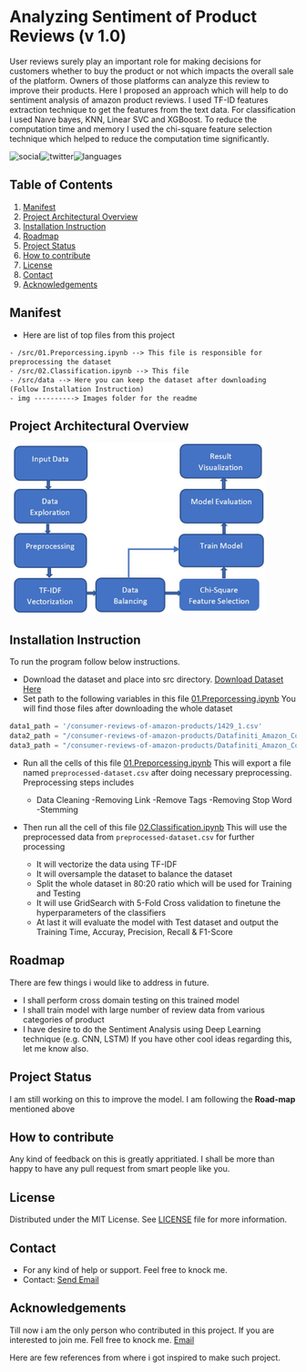 # Analyzing Sentiment of Product Reviews (v 1.0)


User reviews surely play an important role for making decisions for customers whether to buy the product or not which impacts the overall sale of the platform. Owners of those platforms can analyze this review to improve their products. Here I proposed an approach which will help to do sentiment analysis of amazon product reviews. I used TF-ID features extraction technique to get the features from the text data. For classification I used Naıve bayes, KNN, Linear SVC and XGBoost. To reduce the computation time and memory I used the chi-square feature selection  technique which helped to reduce the computation time significantly.


![social](https://img.shields.io/github/followers/trevortomesh?style=social)![twitter](https://img.shields.io/twitter/follow/trevortomesh?style=social)![languages](https://img.shields.io/github/languages/count/craftsbyshuvro/research-methods-class)


## Table of Contents

1. [Manifest](#manifest)
2. [Project Architectural Overview](#project-architectural-overview)
3. [Installation Instruction](#installation-instruction)
4. [Roadmap](#roadmap)
5. [Project Status](#project-status)
6. [How to contribute](#how-to-contribute)
7. [License](#license)
8. [Contact](#contact)
8. [Acknowledgements](#acknowledgements)


## Manifest

- Here are list of top files from this project

```
- /src/01.Preporcessing.ipynb --> This file is responsible for preprocessing the dataset
- /src/02.Classification.ipynb --> This file
- /src/data --> Here you can keep the dataset after downloading (Follow Installation Instruction)
- img ----------> Images folder for the readme
```

## Project Architectural Overview
<img src="img/SentimentAnalysisModelArchitecture.JPG" alt="drawing" width="450"/>

## Installation Instruction
To run the program follow below instructions.

- Download the dataset and place into src directory. [Download Dataset Here](https://www.kaggle.com/datafiniti/consumer-reviews-of-amazon-products/download)
- Set path to the following variables in this file [01.Preporcessing.ipynb](src/01.Preporcessing.ipynb)
You will find those files after downloading the whole dataset

```python
data1_path = '/consumer-reviews-of-amazon-products/1429_1.csv'
data2_path = "/consumer-reviews-of-amazon-products/Datafiniti_Amazon_Consumer_Reviews_of_Amazon_Products_May19.csv"
data3_path = "/consumer-reviews-of-amazon-products/Datafiniti_Amazon_Consumer_Reviews_of_Amazon_Products.csv"
```
- Run all the cells of this file [01.Preporcessing.ipynb](src/01.Preporcessing.ipynb)
This will export a file named `preprocessed-dataset.csv`  after doing necessary preprocessing. Preprocessing steps includes
    - Data Cleaning
    -Removing Link
    -Remove Tags
    -Removing Stop Word
    -Stemming

- Then run all the cell of this file [02.Classification.ipynb](src/02.Classification.ipynb)
This will use the preprocessed data from `preprocessed-dataset.csv` for further processing
    - It will vectorize the data using TF-IDF
    - It will oversample the dataset to balance the dataset
    - Split the whole dataset in 80:20 ratio which will be used for Training and Testing
    - It will use GridSearch with 5-Fold Cross validation to finetune the hyperparameters of the classifiers
    - At last it will evaluate the model with Test dataset and output the Training Time, Accuray, Precision, Recall & F1-Score


## Roadmap
There are few things i would like to address in future.
- I shall perform cross domain testing on this trained model
- I shall train model with large number of review data from various categories of product
- I have desire to do the Sentiment Analysis using Deep Learning technique (e.g. CNN, LSTM)
If you have other cool ideas regarding this, let me know also.


## Project Status
I am still working on this to improve the model. I am following the **Road-map** mentioned above

## How to contribute
 Any kind of feedback on this is greatly appritiated. I shall be more than happy to have any pull request from smart people like you.
 

## License
Distributed under the MIT License. See [LICENSE](LICENSE.md) file for more information.

## Contact
- For any kind of help or support. Feel free to knock me.
- Contact: <a href = "mailto: mali23@lakeheadu.ca">Send Email</a>


## Acknowledgements
Till now i am the only person who contributed in this project. If you are interested to join me. Fell free to knock me. <a href = "mailto: mali23@lakeheadu.ca">Email</a>

Here are few references from where i got inspired to make such project.
